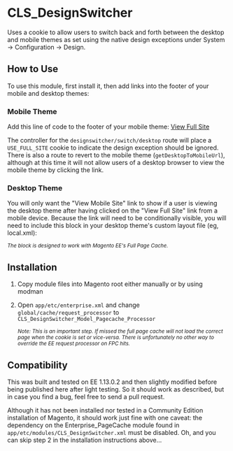 # CLS_DesignSwitcher

Uses a cookie to allow users to switch back and forth between the desktop and mobile themes as set using the native design exceptions under System -> Configuration -> Design.

## How to Use

To use this module, first install it, then add links into the footer of your mobile and desktop themes:

### Mobile Theme

Add this line of code to the footer of your mobile theme:
    <a href="<?php echo Mage::helper('cls_designswitcher')->getMobileToDesktopUrl() ?>">View Full Site</a>

The controller for the `designswitcher/switch/desktop` route will place a `USE_FULL_SITE` cookie to indicate the design exception should be ignored. There is also a route to revert to the mobile theme (`getDesktopToMobileUrl`), although at this time it will not allow users of a desktop browser to view the mobile theme by clicking the link.

### Desktop Theme

You will only want the "View Mobile Site" link to show if a user is viewing the desktop theme after having clicked on the "View Full Site" link from a mobile device. Because the link will need to be conditionally visible, you will need to include this block in your desktop theme's custom layout file (eg, local.xml):
    <reference name="footer">
        <block type="cls_designswitcher/link" template="cls/designswitcher/link.phtml" name="designswitcher.link"/>
    </reference>

*<small>The block is designed to work with Magento EE's Full Page Cache.</small>*

## Installation
1. Copy module files into Magento root either manually or by using modman

2. Open `app/etc/enterprise.xml` and change `global/cache/request_processor` to `CLS_DesignSwitcher_Model_Pagecache_Processor`

    *<small>Note: This is an important step. If missed the full page cache will not load the correct page when the cookie is set or vice-versa. There is unfortunately no other way to override the EE request processor on FPC hits.</small>*

## Compatibility
This was built and tested on EE 1.13.0.2 and then slightly modified before being published here after light testing. So it should work as described, but in case you find a bug, feel free to send a pull request.

Although it has not been installed nor tested in a Community Edition installation of Magento, it should work just fine with one caveat: the dependency on the Enterprise_PageCache module found in `app/etc/modules/CLS_DesignSwitcher.xml` must be disabled. Oh, and you can skip step 2 in the installation instructions above...
